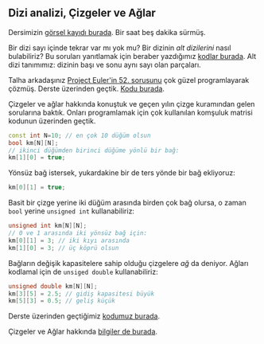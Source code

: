 Dizi analizi, Çizgeler ve Ağlar
----

Dersimizin [görsel kayıdı burada](https://drive.google.com/file/d/1Vh9RPK3vkrsmIxbi4M3nUWiMstfS2T08). Bir saat beş dakika sürmüş.  

Bir dizi sayı içinde tekrar var mı yok mu? Bir dizinin *alt dizilerini* nasıl bulabiliriz? Bu soruları yanıtlamak için beraber yazdığımız [kodlar burada](
https://onlinegdb.com/FXZNCCrMb
). Alt dizi tanımımız: dizinin başı ve sonu aynı sayı olan parçaları. 

Talha arkadaşınız [Project Euler'in 52. sorusunu](https://projecteuler.net/problem=52) çok güzel programlayarak çözmüş. Derste üzerinden geçtik. [Kodu burada](https://www.onlinegdb.com/fUk6rwipq).  

Çizgeler ve ağlar hakkında konuştuk ve geçen yılın çizge kuramından gelen sorularına baktık. Onları programlamak için çok kullanılan komşuluk matrisi kodunun üzerinden geçtik. 

```c++
const int N=10; // en çok 10 düğüm olsun
bool km[N][N];
// ikinci düğümden birinci düğüme yönlü bir bağ:
km[1][0] = true;
```

Yönsüz bağ istersek, yukardakine bir de ters yönde bir bağ ekliyoruz:
```c++
km[0][1] = true;
```

Basit bir çizge yerine iki düğüm arasında birden çok bağ olursa, o zaman `bool` yerine `unsigned int` kullanabiliriz: 
```c++
unsigned int km[N][N];
// 0 ve 1 arasında iki yönsüz bağ için:
km[0][1] = 3; // iki kıyı arasında
km[1][0] = 3; // üç köprü olsun
```

Bağların değişik kapasitelere sahip olduğu çizgelere *ağ* da deniyor. Ağları kodlamal için de `unsiged double` kullanabiliriz:
```c++
unsigned double km[N][N];
km[3][5] = 2.5; // gidiş kapasitesi büyük 
km[5][3] = 0.5; // geliş küçük 
```

Derste üzerinden geçtiğimiz [kodumuz burada](https://onlinegdb.com/qph9rcrQE).

Çizgeler ve Ağlar hakkında [bilgiler de burada](../notlar/cizge-kurami.md).  
